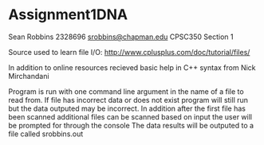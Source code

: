 # Assignment1DNA
Sean Robbins  2328696
srobbins@chapman.edu
CPSC350 Section 1

Source used to learn file I/O:
http://www.cplusplus.com/doc/tutorial/files/

In addition to online resources recieved basic help in C++ syntax from Nick Mirchandani

Program is run with one command line argument in the name of a file to read from.
If file has incorrect data or does not exist program will still run but the data outputed may be incorrect.
In addition after the first file has been scanned additional files can be scanned based on input the user will be prompted for through the console
The data results will be outputed to a file called srobbins.out  
